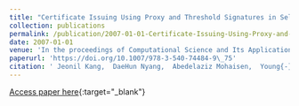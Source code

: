 ```yaml
---
title: "Certificate Issuing Using Proxy and Threshold Signatures in Self-initialized Ad Hoc Network"
collection: publications
permalink: /publication/2007-01-01-Certificate-Issuing-Using-Proxy-and-Threshold-Signatures-in-Self-initialized-Ad-Hoc-Network
date: 2007-01-01
venue: 'In the proceedings of Computational Science and Its Applications - ICCSA 2007, International Conference, Kuala Lumpur, Malaysia, August 26-29, 2007. Proceedings. Part III'
paperurl: 'https://doi.org/10.1007/978-3-540-74484-9\_75'
citation: ' Jeonil Kang,  DaeHun Nyang,  Abedelaziz Mohaisen,  Young{-}Geun Choi,  KoonSoon Kim, &quot;Certificate Issuing Using Proxy and Threshold Signatures in Self-initialized Ad Hoc Network.&quot; In the proceedings of Computational Science and Its Applications - ICCSA 2007, International Conference, Kuala Lumpur, Malaysia, August 26-29, 2007. Proceedings. Part III, 2007.'
---
```

[Access paper here](https://doi.org/10.1007/978-3-540-74484-9\_75){:target="_blank"}
